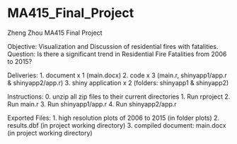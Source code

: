 # MA415_Final_Project

Zheng Zhou
MA415
Final Project


Objective: Visualization and Discussion of residential fires with fatalities.
Question: Is there a significant trend in Residential Fire Fatalities from 2006 to 2015?

Deliveries: 1. document           x 1 (main.docx)
            2. code               x 3 (main.r, shinyapp1/app.r & shinyapp2/app.r) 
            3. shiny application  x 2 (folders: shinyapp1 & shinyapp2)
            
Instructions: 0. unzip all zip files to their current directories
              1. Run rproject
              2. Run main.r
              3. Run shinyapp1/app.r
              4. Run shinyapp2/app.r
              
Exported Files: 1. high resolution plots of 2006 to 2015 (in folder plots)
                2. results.dbf (in project working directory)
                3. compiled document: main.docx (in project working directory)